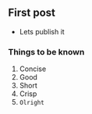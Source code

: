 ## First post
- Lets publish it

### Things to be known
1. Concise
2. Good
3. Short
4. Crisp
5. `Olright`
